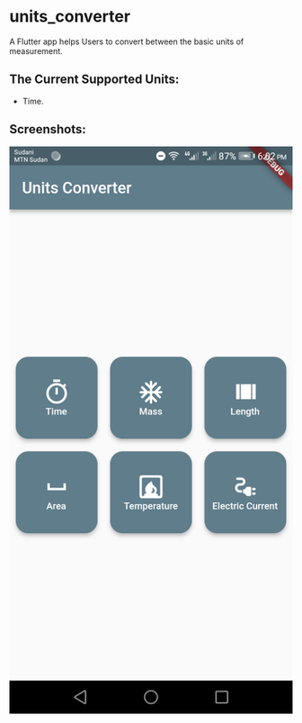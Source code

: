 # units_converter

A Flutter app helps Users to convert between the basic units of measurement.

## The Current Supported Units:
- Time.

## Screenshots:
![Home Screen](home.png "Home screen")

